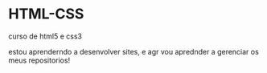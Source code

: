 # HTML-CSS
 curso de html5 e css3 

 estou aprenderndo a desenvolver sites, e agr vou aprednder a gerenciar os meus repositorios!
 
